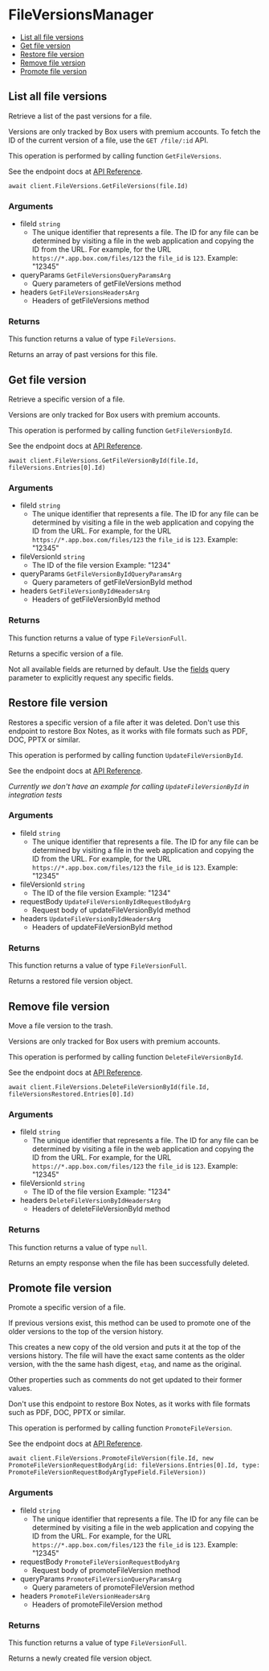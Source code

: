 # FileVersionsManager


- [List all file versions](#list-all-file-versions)
- [Get file version](#get-file-version)
- [Restore file version](#restore-file-version)
- [Remove file version](#remove-file-version)
- [Promote file version](#promote-file-version)

## List all file versions

Retrieve a list of the past versions for a file.

Versions are only tracked by Box users with premium accounts. To fetch the ID
of the current version of a file, use the `GET /file/:id` API.

This operation is performed by calling function `GetFileVersions`.

See the endpoint docs at
[API Reference](https://developer.box.com/reference/get-files-id-versions/).

<!-- sample get_files_id_versions -->
```
await client.FileVersions.GetFileVersions(file.Id)
```

### Arguments

- fileId `string`
  - The unique identifier that represents a file.  The ID for any file can be determined by visiting a file in the web application and copying the ID from the URL. For example, for the URL `https://*.app.box.com/files/123` the `file_id` is `123`. Example: "12345"
- queryParams `GetFileVersionsQueryParamsArg`
  - Query parameters of getFileVersions method
- headers `GetFileVersionsHeadersArg`
  - Headers of getFileVersions method


### Returns

This function returns a value of type `FileVersions`.

Returns an array of past versions for this file.


## Get file version

Retrieve a specific version of a file.

Versions are only tracked for Box users with premium accounts.

This operation is performed by calling function `GetFileVersionById`.

See the endpoint docs at
[API Reference](https://developer.box.com/reference/get-files-id-versions-id/).

<!-- sample get_files_id_versions_id -->
```
await client.FileVersions.GetFileVersionById(file.Id, fileVersions.Entries[0].Id)
```

### Arguments

- fileId `string`
  - The unique identifier that represents a file.  The ID for any file can be determined by visiting a file in the web application and copying the ID from the URL. For example, for the URL `https://*.app.box.com/files/123` the `file_id` is `123`. Example: "12345"
- fileVersionId `string`
  - The ID of the file version Example: "1234"
- queryParams `GetFileVersionByIdQueryParamsArg`
  - Query parameters of getFileVersionById method
- headers `GetFileVersionByIdHeadersArg`
  - Headers of getFileVersionById method


### Returns

This function returns a value of type `FileVersionFull`.

Returns a specific version of a file.

Not all available fields are returned by default. Use the
[fields](#param-fields) query parameter to explicitly request
any specific fields.


## Restore file version

Restores a specific version of a file after it was deleted.
Don't use this endpoint to restore Box Notes,
as it works with file formats such as PDF, DOC,
PPTX or similar.

This operation is performed by calling function `UpdateFileVersionById`.

See the endpoint docs at
[API Reference](https://developer.box.com/reference/put-files-id-versions-id/).

*Currently we don't have an example for calling `UpdateFileVersionById` in integration tests*

### Arguments

- fileId `string`
  - The unique identifier that represents a file.  The ID for any file can be determined by visiting a file in the web application and copying the ID from the URL. For example, for the URL `https://*.app.box.com/files/123` the `file_id` is `123`. Example: "12345"
- fileVersionId `string`
  - The ID of the file version Example: "1234"
- requestBody `UpdateFileVersionByIdRequestBodyArg`
  - Request body of updateFileVersionById method
- headers `UpdateFileVersionByIdHeadersArg`
  - Headers of updateFileVersionById method


### Returns

This function returns a value of type `FileVersionFull`.

Returns a restored file version object.


## Remove file version

Move a file version to the trash.

Versions are only tracked for Box users with premium accounts.

This operation is performed by calling function `DeleteFileVersionById`.

See the endpoint docs at
[API Reference](https://developer.box.com/reference/delete-files-id-versions-id/).

<!-- sample delete_files_id_versions_id -->
```
await client.FileVersions.DeleteFileVersionById(file.Id, fileVersionsRestored.Entries[0].Id)
```

### Arguments

- fileId `string`
  - The unique identifier that represents a file.  The ID for any file can be determined by visiting a file in the web application and copying the ID from the URL. For example, for the URL `https://*.app.box.com/files/123` the `file_id` is `123`. Example: "12345"
- fileVersionId `string`
  - The ID of the file version Example: "1234"
- headers `DeleteFileVersionByIdHeadersArg`
  - Headers of deleteFileVersionById method


### Returns

This function returns a value of type `null`.

Returns an empty response when the file has been successfully
deleted.


## Promote file version

Promote a specific version of a file.

If previous versions exist, this method can be used to
promote one of the older versions to the top of the version history.

This creates a new copy of the old version and puts it at the
top of the versions history. The file will have the exact same contents
as the older version, with the the same hash digest, `etag`, and
name as the original.

Other properties such as comments do not get updated to their
former values.

Don't use this endpoint to restore Box Notes,
as it works with file formats such as PDF, DOC,
PPTX or similar.

This operation is performed by calling function `PromoteFileVersion`.

See the endpoint docs at
[API Reference](https://developer.box.com/reference/post-files-id-versions-current/).

<!-- sample post_files_id_versions_current -->
```
await client.FileVersions.PromoteFileVersion(file.Id, new PromoteFileVersionRequestBodyArg(id: fileVersions.Entries[0].Id, type: PromoteFileVersionRequestBodyArgTypeField.FileVersion))
```

### Arguments

- fileId `string`
  - The unique identifier that represents a file.  The ID for any file can be determined by visiting a file in the web application and copying the ID from the URL. For example, for the URL `https://*.app.box.com/files/123` the `file_id` is `123`. Example: "12345"
- requestBody `PromoteFileVersionRequestBodyArg`
  - Request body of promoteFileVersion method
- queryParams `PromoteFileVersionQueryParamsArg`
  - Query parameters of promoteFileVersion method
- headers `PromoteFileVersionHeadersArg`
  - Headers of promoteFileVersion method


### Returns

This function returns a value of type `FileVersionFull`.

Returns a newly created file version object.


